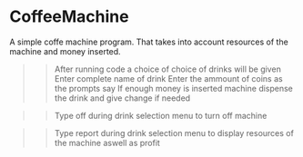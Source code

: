 # CoffeeMachine
A simple coffe machine program. That takes into account resources of the machine and money inserted.

>>After running code a choice of choice of drinks will be given
>>Enter complete name of drink
>>Enter the ammount of coins as the prompts say
>>If enough money is inserted machine dispense the drink and give change if needed

>>Type off during drink selection menu to turn off machine

>>Type report during drink selection menu to display resources of the machine aswell as profit
